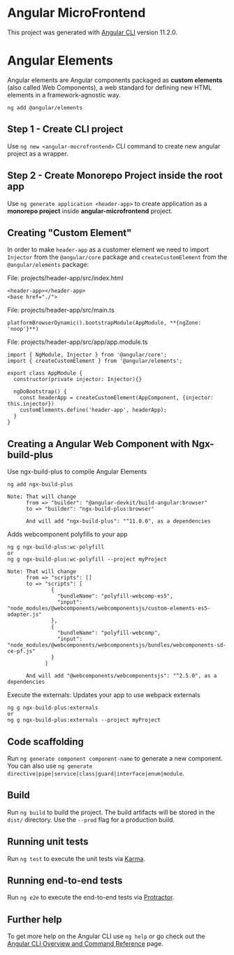 # Angular MicroFrontend

This project was generated with [Angular CLI](https://github.com/angular/angular-cli) version 11.2.0.

# Angular Elements
Angular elements are Angular components packaged as **custom elements** (also called Web Components), a web standard for defining new HTML elements in a framework-agnostic way.
```
ng add @angular/elements
```

## Step 1 - Create CLI project
Use `ng new <angular-mocrofrontend>` CLI command to create new angular project as a wrapper.

## Step 2 - Create Monorepo Project inside the root app
Use `ng generate application <header-app>` to create application as a **monorepo project** inside **angular-microfrontend** project.

## Creating "Custom Element"

In order to make `header-app` as a customer element we need to import `Injector` from the `@angular/core` package and `createCustomElement` from the `@angular/elements` package:

File: projects/header-app/src/index.html
```
<header-app></header-app>
<base href="./">
```

File: projects/header-app/src/main.ts
```
platformBrowserDynamic().bootstrapModule(AppModule, **{ngZone: 'noop'}**)
```

File: projects/header-app/src/app/app.module.ts
```
import { NgModule, Injector } from '@angular/core';
import { createCustomElement } from '@angular/elements';

export class AppModule {
  constructor(private injector: Injector){}
  
  ngDoBootstrap() {
    const headerApp = createCustomElement(AppComponent, {injector: this.injector})
    customElements.define('header-app', headerApp);
  }
}
```


## Creating a Angular Web Component with Ngx-build-plus
Use ngx-build-plus to compile Angular Elements

```
ng add ngx-build-plus

Note: That will change 
      from => "builder": "@angular-devkit/build-angular:browser"
      to => "builder": "ngx-build-plus:browser"

      And will add "ngx-build-plus": "^11.0.0", as a dependencies
```

Adds webcomponent polyfills to your app
```
ng g ngx-build-plus:wc-polyfill
or 
ng g ngx-build-plus:wc-polyfill --project myProject

Note: That will change 
      from => "scripts": []
      to => "scripts": [
              {
                "bundleName": "polyfill-webcomp-es5",
                "input": "node_modules/@webcomponents/webcomponentsjs/custom-elements-es5-adapter.js"
              },
              {
                "bundleName": "polyfill-webcomp",
                "input": "node_modules/@webcomponents/webcomponentsjs/bundles/webcomponents-sd-ce-pf.js"
              }
            ]

      And will add "@webcomponents/webcomponentsjs": "^2.5.0", as a dependencies
```

Execute the externals: Updates your app to use webpack externals
```
ng g ngx-build-plus:externals
or 
ng g ngx-build-plus:externals --project myProject
```



## Code scaffolding

Run `ng generate component component-name` to generate a new component. You can also use `ng generate directive|pipe|service|class|guard|interface|enum|module`.

## Build

Run `ng build` to build the project. The build artifacts will be stored in the `dist/` directory. Use the `--prod` flag for a production build.

## Running unit tests

Run `ng test` to execute the unit tests via [Karma](https://karma-runner.github.io).

## Running end-to-end tests

Run `ng e2e` to execute the end-to-end tests via [Protractor](http://www.protractortest.org/).

## Further help

To get more help on the Angular CLI use `ng help` or go check out the [Angular CLI Overview and Command Reference](https://angular.io/cli) page.

